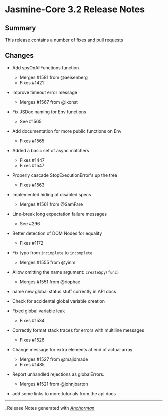 # Jasmine-Core 3.2 Release Notes

## Summary

This release contains a number of fixes and pull requests

## Changes

* Add spyOnAllFunctions function
  - Merges #1581 from @aeisenberg
  - Fixes #1421


* Improve timeout error message
  - Merges #1567 from @ikonst


* Fix JSDoc naming for Env functions
  - See #1565


* Add documentation for more public functions on Env
  - Fixes #1565


* Added a basic set of async matchers
  - Fixes #1447
  - Fixes #1547


* Properly cascade StopExecutionError's up the tree
  - Fixes #1563


* Implemented hiding of disabled specs
  - Merges #1561 from @SamFare


* Line-break long expectation failure messages
  - See #296


* Better detection of DOM Nodes for equality
  - Fixes #1172


* Fix typo from `incimplete` to `incomplete`
  - Merges #1555 from @yinm


* Allow omitting the name argument: `createSpy(func)`
  - Merges #1551 from @riophae


* name new global status stuff correctly in API docs


* Check for accidental global variable creation


* Fixed global variable leak
  - Fixes #1534


* Correctly format stack traces for errors with multiline messages
  - Fixes #1526


* Change message for extra elements at end of actual array
  - Merges #1527 from @majidmade
  - Fixes #1485


* Report unhandled rejections as globalErrors.
  - Merges #1521 from @johnjbarton


* add some links to more tutorials from the api docs


------

_Release Notes generated with _[Anchorman](http://github.com/infews/anchorman)_

